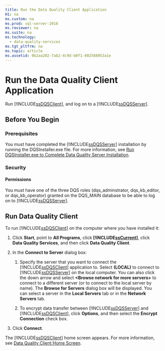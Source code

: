 ```yaml
---
title: Run the Data Quality Client Application
H1: na
ms.custom: na
ms.prod: sql-server-2016
ms.reviewer: na
ms.suite: na
ms.technology: 
  - data-quality-services
ms.tgt_pltfrm: na
ms.topic: article
ms.assetid: 0b2aa202-7ab2-4c9d-b0f1-802588053a1e
---
```

# Run the Data Quality Client Application
  Run [!INCLUDE[ssDQSClient](../../Token/Other/ssDQSClient_md.md)], and log on to a [!INCLUDE[ssDQSServer](../../Token/Other/ssDQSServer_md.md)].  
  
##  <a name="BeforeYouBegin"></a> Before You Begin  
  
###  <a name="Prerequisites"></a> Prerequisites  
 You must have completed the [!INCLUDE[ssDQSServer](../../Token/Other/ssDQSServer_md.md)] installation by running the DQSInstaller.exe file. For more information, see [Run DQSInstaller.exe to Complete Data Quality Server Installation](../../Topics/TopicNameNotContainA/Run-DQSInstaller.exe-to-Complete-Data-Quality-Server-Installation.md).  
  
###  <a name="Security"></a> Security  
  
####  <a name="Permissions"></a> Permissions  
 You must have one of the three DQS roles \(dqs\_adminstrator, dqs\_kb\_editor, or dqs\_kb\_operator\) granted on the DQS\_MAIN database to be able to log on to [!INCLUDE[ssDQSServer](../../Token/Other/ssDQSServer_md.md)].  
  
##  <a name="Run"></a> Run Data Quality Client  
 To run [!INCLUDE[ssDQSClient](../../Token/Other/ssDQSClient_md.md)] on the computer where you have installed it:  
  
1.  Click **Start**, point to **All Programs**, click **[!INCLUDE[ssCurrent](../../Token/Other/ssCurrent_md.md)]**, click **Data Quality Services**, and then click **Data Quality Client**.  
  
2.  In the **Connect to Server** dialog box:  
  
    1.  Specify the server that you want to connect the [!INCLUDE[ssDQSClient](../../Token/Other/ssDQSClient_md.md)] application to. Select **\(LOCAL\)** to connect to [!INCLUDE[ssDQSServer](../../Token/Other/ssDQSServer_md.md)] on the local computer. You can also click the down arrow and select **\<Browse network for more servers\>** to connect to a different server \(or to connect to the local server by name\). The **Browse for Servers** dialog box will be displayed. You can select a server in the **Local Servers** tab or in the **Network Servers** tab.  
  
    2.  To encrypt data transfer between [!INCLUDE[ssDQSServer](../../Token/Other/ssDQSServer_md.md)] and [!INCLUDE[ssDQSClient](../../Token/Other/ssDQSClient_md.md)], click **Options**, and then select the **Encrypt Connection** check box.  
  
3.  Click **Connect**.  
  
 The [!INCLUDE[ssDQSClient](../../Token/Other/ssDQSClient_md.md)] home screen appears. For more information, see [Data Quality Client Home Screen](../../Topics/TopicNameNotContainA/Data-Quality-Client-Home-Screen.md).  
  
  